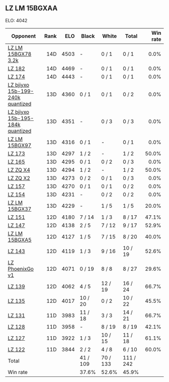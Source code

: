 ## LZ LM 15BGXAA ##

ELO: 4042

Opponent | Rank | ELO | Black | White | Total | Win rate
---------|-----:|----:|-------|-------|-------|-------:
[LZ LM 15BGX78 3.2k](LZ%20LM%2015BGX78%203.2k.md) | 14D | 4503 | - | 0 / 1 | 0 / 1 | 0.0%
[LZ 182](LZ%20182.md) | 14D | 4469 | - | 0 / 1 | 0 / 1 | 0.0%
[LZ 174](LZ%20174.md) | 14D | 4443 | - | 0 / 1 | 0 / 1 | 0.0%
[LZ bjiyxo 15b-199-240k quantized](LZ%20bjiyxo%2015b-199-240k%20quantized.md) | 13D | 4360 | 0 / 1 | 0 / 1 | 0 / 2 | 0.0%
[LZ bjiyxo 15b-195-184k quantized](LZ%20bjiyxo%2015b-195-184k%20quantized.md) | 13D | 4351 | - | 0 / 3 | 0 / 3 | 0.0%
[LZ LM 15BGX97](LZ%20LM%2015BGX97.md) | 13D | 4316 | 0 / 1 | - | 0 / 1 | 0.0%
[LZ 173](LZ%20173.md) | 13D | 4297 | 1 / 2 | - | 1 / 2 | 50.0%
[LZ 165](LZ%20165.md) | 13D | 4295 | 0 / 1 | 0 / 2 | 0 / 3 | 0.0%
[LZ ZQ X4](LZ%20ZQ%20X4.md) | 13D | 4294 | 1 / 2 | - | 1 / 2 | 50.0%
[LZ ZQ X2](LZ%20ZQ%20X2.md) | 13D | 4273 | 0 / 2 | 0 / 1 | 0 / 3 | 0.0%
[LZ 157](LZ%20157.md) | 13D | 4270 | 0 / 1 | 0 / 1 | 0 / 2 | 0.0%
[LZ 154](LZ%20154.md) | 13D | 4231 | - | 0 / 2 | 0 / 2 | 0.0%
[LZ LM 15BGX37](LZ%20LM%2015BGX37.md) | 13D | 4229 | - | 1 / 5 | 1 / 5 | 20.0%
[LZ 151](LZ%20151.md) | 12D | 4180 | 7 / 14 | 1 / 3 | 8 / 17 | 47.1%
[LZ 147](LZ%20147.md) | 12D | 4138 | 2 / 5 | 7 / 12 | 9 / 17 | 52.9%
[LZ LM 15BGXA5](LZ%20LM%2015BGXA5.md) | 12D | 4127 | 1 / 5 | 7 / 15 | 8 / 20 | 40.0%
[LZ 143](LZ%20143.md) | 12D | 4119 | 1 / 3 | 9 / 16 | 10 / 19 | 52.6%
[LZ PhoenixGo v1](LZ%20PhoenixGo%20v1.md) | 12D | 4071 | 0 / 19 | 8 / 8 | 8 / 27 | 29.6%
[LZ 139](LZ%20139.md) | 12D | 4062 | 4 / 5 | 12 / 19 | 16 / 24 | 66.7%
[LZ 135](LZ%20135.md) | 12D | 4017 | 10 / 20 | 0 / 2 | 10 / 22 | 45.5%
[LZ 131](LZ%20131.md) | 11D | 3983 | 11 / 18 | 3 / 3 | 14 / 21 | 66.7%
[LZ 128](LZ%20128.md) | 11D | 3958 | - | 8 / 19 | 8 / 19 | 42.1%
[LZ 127](LZ%20127.md) | 11D | 3922 | 1 / 3 | 10 / 15 | 11 / 18 | 61.1%
[LZ 122](LZ%20122.md) | 11D | 3844 | 2 / 2 | 4 / 8 | 6 / 10 | 60.0%
Total | | | 41 / 109 | 70 / 133 | 111 / 242 | 
Win rate| | | 37.6% | 52.6% | 45.9% | 
